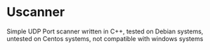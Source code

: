 # Uscanner
Simple UDP Port scanner written in C++, tested on Debian systems, untested on Centos systems, not compatible with windows systems
